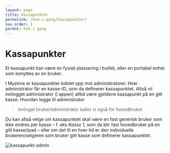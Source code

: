 ```yaml
---
layout: page
title: Kassapunkter
permalink: /kom-i-gang/kassapunkter/
nav_order: 1
parent: Kom i gang
---
```


# Kassapunkter 

Et kassapunkt kan være en fysisk plassering i butikk, eller en portabel enhet som benyttes av en bruker.

I Mystore er kassapunkter koblet opp mot administratorer. Hver administrator får en kasse-ID, som da definerer kassapunktet. Altså vil innlogget administrator (i appen) alltid være gjeldene kassapunkt på en gitt kasse. Hvordan legge til administrator

> Innloget bruker/administrator kaller vi også for _hovedbruker_

Du kan altså velge om kassapunktet skal være en fast generisk bruker som ikke endres per kasse – f. eks _Kasse 1_, som da blir fast hovedbruker på en gitt kasse/ipad – eller om  det til en hver tid er den individuelle brukeren/selgeren som bruker gitt kasse som definerer kassapunktet. 

![kassapunkt-admin](/pos-doc/assets/images/kassapunkt.jpg)
